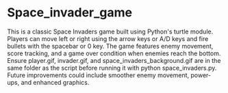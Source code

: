 # Space_invader_game
This is a classic Space Invaders game built using Python's turtle module. Players can move left or right using the arrow keys or A/D keys and fire bullets with the spacebar or 0 key. The game features enemy movement, score tracking, and a game over condition when enemies reach the bottom. Ensure player.gif, invader.gif, and space_invaders_background.gif are in the same folder as the script before running it with python space_invaders.py. Future improvements could include smoother enemy movement, power-ups, and enhanced graphics.
